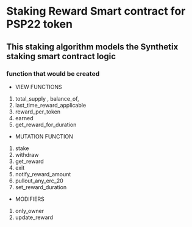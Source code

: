 # Staking Reward Smart contract for PSP22 token 

## This staking algorithm models the Synthetix staking smart contract logic 

### function that would be created 
- VIEW FUNCTIONS 
1. total_supply , balance_of, 
2. last_time_reward_applicable
3. reward_per_token
4. earned 
5. get_reward_for_duration 

- MUTATION FUNCTION 
1. stake 
2. withdraw 
3. get_reward 
4. exit 
5. notify_reward_amount
6. pullout_any_erc_20
7. set_reward_duration

- MODIFIERS 
1. only_owner
2. update_reward 